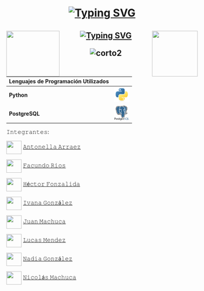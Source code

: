 <h1 align="center">
<a href="https://git.io/typing-svg"><img src="https://readme-typing-svg.demolab.com?font=Teko&size=50&duration=3000&pause=1000&color=C2C2C2&center=true&vCenter=true&width=550&height=80&lines=Integrador+3er+Semestre+PowerBits" alt="Typing SVG" /></a>
</h1> 
 
<h2 align="center">
  
<a href="https://git.io/typing-svg"><img src="https://readme-typing-svg.demolab.com?font=Teko&size=38&duration=1&pause=1000&color=20C20E&center=true&width=480&height=80&lines=GESTOR+DE+GASTOS" alt="Typing SVG" /></a><a target="blank"><img align="left" src="https://github.com/PowerBits-UTN/pruebo_proyecto/blob/main/chancho2.png " height="120" width="140" /></a><a target="blank"><img align="right" src="https://github.com/PowerBits-UTN/pruebo_proyecto/blob/main/caja-registradora.png" height="120" width="120" /></a> 

![corto2](https://github.com/CodeSystem2022/Integrador-3er-Semestre_PowerBits/assets/112595518/6583ce59-0533-4882-bafb-97c0fb7fc553)
</h2>






| **Lenguajes de Programación Utilizados**| |
| ------------- | ------------- |
|**Python**  |  <a href="https://www.python.org" target="_blank" rel="noreferrer"> <img src="https://raw.githubusercontent.com/devicons/devicon/master/icons/python/python-original.svg" alt="python" width="40" height="40"/> </a>|
|**PostgreSQL**  |  <a href="https://www.postgresql.org" target="_blank" rel="noreferrer"> <img src="https://raw.githubusercontent.com/devicons/devicon/master/icons/postgresql/postgresql-original-wordmark.svg" alt="postgresql" width="40" height="40"/> </a>|

𝙸𝚗𝚝𝚎𝚐𝚛𝚊𝚗𝚝𝚎𝚜:

<a target="blank"><img align="center" src="https://github.com/PowerBits-UTN/pruebo_proyecto/blob/main/icono-caja.png" height="35" width="40" /></a> [𝙰𝚗𝚝𝚘𝚗𝚎𝚕𝚕𝚊 𝙰𝚛𝚛𝚊𝚎𝚣](https://github.com/antonellaarraez)

<a target="blank"><img align="center" src="https://github.com/PowerBits-UTN/pruebo_proyecto/blob/main/icono-caja.png" height="35" width="40" /></a> [𝙵𝚊𝚌𝚞𝚗𝚍𝚘 𝚁𝚒𝚘𝚜](https://github.com/jfacundorios)

<a target="blank"><img align="center" src="https://github.com/PowerBits-UTN/pruebo_proyecto/blob/main/icono-caja.png" height="35" width="40" /></a> [𝙷é𝚌𝚝𝚘𝚛 𝙵𝚘𝚗𝚣𝚊𝚕𝚒𝚍𝚊](https://github.com/hector-fonzalida)

<a target="blank"><img align="center" src="https://github.com/PowerBits-UTN/pruebo_proyecto/blob/main/icono-caja.png" height="35" width="40" /></a> [𝙸𝚟𝚊𝚗𝚊 𝙶𝚘𝚗𝚣á𝚕𝚎𝚣](https://github.com/IviiGonzalez)

<a target="blank"><img align="center" src="https://github.com/PowerBits-UTN/pruebo_proyecto/blob/main/icono-caja.png" height="35" width="40" /></a> [𝙹𝚞𝚊𝚗 𝙼𝚊𝚌𝚑𝚞𝚌𝚊](https://github.com/juaniM4c)

<a target="blank"><img align="center" src="https://github.com/PowerBits-UTN/pruebo_proyecto/blob/main/icono-caja.png" height="35" width="40" /></a> [𝙻𝚞𝚌𝚊𝚜 𝙼𝚎𝚗𝚍𝚎𝚣](https://github.com/LucasMendez11)

<a target="blank"><img align="center" src="https://github.com/PowerBits-UTN/pruebo_proyecto/blob/main/icono-caja.png" height="35" width="40" /></a> [𝙽𝚊𝚍𝚒𝚊 𝙶𝚘𝚗𝚣á𝚕𝚎𝚣](https://github.com/NadiaGonzalez27)

<a target="blank"><img align="center" src="https://github.com/PowerBits-UTN/pruebo_proyecto/blob/main/icono-caja.png" height="35" width="40" /></a> [𝙽𝚒𝚌𝚘𝚕á𝚜 𝙼𝚊𝚌𝚑𝚞𝚌𝚊](https://github.com/Nico25Mac)
